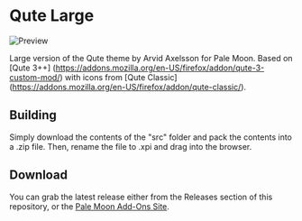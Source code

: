 # Qute Large
![Preview](http://i66.tinypic.com/2vsks5l.png)

Large version of the Qute theme by Arvid Axelsson for Pale Moon. Based on [Qute 3++] (https://addons.mozilla.org/en-US/firefox/addon/qute-3-custom-mod/) with icons from [Qute Classic] (https://addons.mozilla.org/en-US/firefox/addon/qute-classic/).

## Building
Simply download the contents of the "src" folder  and pack the contents into a .zip file. Then, rename the file to .xpi and drag into the browser.

## Download
You can grab the latest release either from the Releases section of this repository, or the [Pale Moon Add-Ons Site](https://addons.palemoon.org/themes/complete/qute-large/).